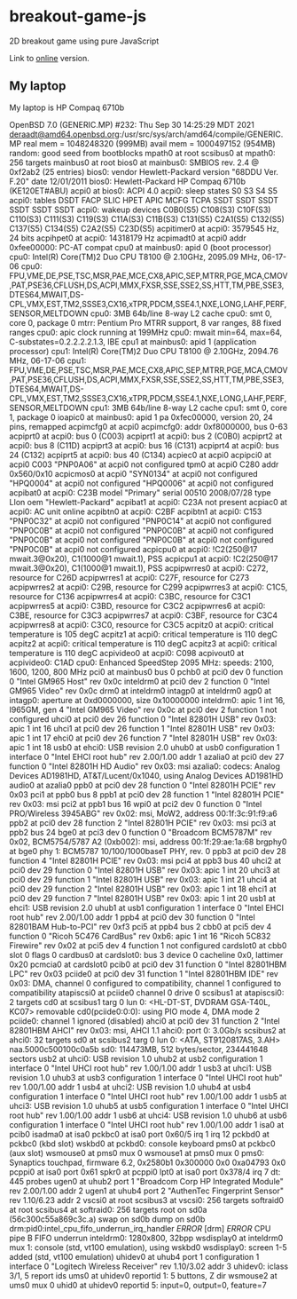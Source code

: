 # breakout-game-js
2D breakout game using pure JavaScript

Link to [online](https://adampaulukanis.github.io/breakout-game-js/) version.

## My laptop

My laptop is HP Compaq 6710b

OpenBSD 7.0 (GENERIC.MP) #232: Thu Sep 30 14:25:29 MDT 2021
    deraadt@amd64.openbsd.org:/usr/src/sys/arch/amd64/compile/GENERIC.MP
real mem = 1048248320 (999MB)
avail mem = 1000497152 (954MB)
random: good seed from bootblocks
mpath0 at root
scsibus0 at mpath0: 256 targets
mainbus0 at root
bios0 at mainbus0: SMBIOS rev. 2.4 @ 0xf2ab2 (25 entries)
bios0: vendor Hewlett-Packard version "68DDU Ver. F.20" date 12/01/2011
bios0: Hewlett-Packard HP Compaq 6710b (KE120ET#ABU)
acpi0 at bios0: ACPI 4.0
acpi0: sleep states S0 S3 S4 S5
acpi0: tables DSDT FACP SLIC HPET APIC MCFG TCPA SSDT SSDT SSDT SSDT SSDT SSDT
acpi0: wakeup devices C0B0(S5) C108(S3) C10F(S3) C110(S3) C111(S3) C119(S3) C11A(S3) C11B(S3) C131(S5) C2A1(S5) C132(S5) C137(S5) C134(S5) C2A2(S5) C23D(S5)
acpitimer0 at acpi0: 3579545 Hz, 24 bits
acpihpet0 at acpi0: 14318179 Hz
acpimadt0 at acpi0 addr 0xfee00000: PC-AT compat
cpu0 at mainbus0: apid 0 (boot processor)
cpu0: Intel(R) Core(TM)2 Duo CPU T8100 @ 2.10GHz, 2095.09 MHz, 06-17-06
cpu0: FPU,VME,DE,PSE,TSC,MSR,PAE,MCE,CX8,APIC,SEP,MTRR,PGE,MCA,CMOV,PAT,PSE36,CFLUSH,DS,ACPI,MMX,FXSR,SSE,SSE2,SS,HTT,TM,PBE,SSE3,DTES64,MWAIT,DS-CPL,VMX,EST,TM2,SSSE3,CX16,xTPR,PDCM,SSE4.1,NXE,LONG,LAHF,PERF,SENSOR,MELTDOWN
cpu0: 3MB 64b/line 8-way L2 cache
cpu0: smt 0, core 0, package 0
mtrr: Pentium Pro MTRR support, 8 var ranges, 88 fixed ranges
cpu0: apic clock running at 199MHz
cpu0: mwait min=64, max=64, C-substates=0.2.2.2.2.1.3, IBE
cpu1 at mainbus0: apid 1 (application processor)
cpu1: Intel(R) Core(TM)2 Duo CPU T8100 @ 2.10GHz, 2094.76 MHz, 06-17-06
cpu1: FPU,VME,DE,PSE,TSC,MSR,PAE,MCE,CX8,APIC,SEP,MTRR,PGE,MCA,CMOV,PAT,PSE36,CFLUSH,DS,ACPI,MMX,FXSR,SSE,SSE2,SS,HTT,TM,PBE,SSE3,DTES64,MWAIT,DS-CPL,VMX,EST,TM2,SSSE3,CX16,xTPR,PDCM,SSE4.1,NXE,LONG,LAHF,PERF,SENSOR,MELTDOWN
cpu1: 3MB 64b/line 8-way L2 cache
cpu1: smt 0, core 1, package 0
ioapic0 at mainbus0: apid 1 pa 0xfec00000, version 20, 24 pins, remapped
acpimcfg0 at acpi0
acpimcfg0: addr 0xf8000000, bus 0-63
acpiprt0 at acpi0: bus 0 (C003)
acpiprt1 at acpi0: bus 2 (C0B0)
acpiprt2 at acpi0: bus 8 (C11D)
acpiprt3 at acpi0: bus 16 (C131)
acpiprt4 at acpi0: bus 24 (C132)
acpiprt5 at acpi0: bus 40 (C134)
acpiec0 at acpi0
acpipci0 at acpi0 C003
"PNP0A06" at acpi0 not configured
tpm0 at acpi0 C280 addr 0x560/0x10
acpicmos0 at acpi0
"SYN0134" at acpi0 not configured
"HPQ0004" at acpi0 not configured
"HPQ0006" at acpi0 not configured
acpibat0 at acpi0: C23B model "Primary" serial 00510 2008/07/28 type LIon oem "Hewlett-Packard"
acpibat1 at acpi0: C23A not present
acpiac0 at acpi0: AC unit online
acpibtn0 at acpi0: C2BF
acpibtn1 at acpi0: C153
"PNP0C32" at acpi0 not configured
"PNP0C14" at acpi0 not configured
"PNP0C0B" at acpi0 not configured
"PNP0C0B" at acpi0 not configured
"PNP0C0B" at acpi0 not configured
"PNP0C0B" at acpi0 not configured
"PNP0C0B" at acpi0 not configured
acpicpu0 at acpi0: !C2(250@17 mwait.3@0x20), C1(1000@1 mwait.1), PSS
acpicpu1 at acpi0: !C2(250@17 mwait.3@0x20), C1(1000@1 mwait.1), PSS
acpipwrres0 at acpi0: C272, resource for C26D
acpipwrres1 at acpi0: C27F, resource for C273
acpipwrres2 at acpi0: C29B, resource for C299
acpipwrres3 at acpi0: C1C5, resource for C136
acpipwrres4 at acpi0: C3BC, resource for C3C1
acpipwrres5 at acpi0: C3BD, resource for C3C2
acpipwrres6 at acpi0: C3BE, resource for C3C3
acpipwrres7 at acpi0: C3BF, resource for C3C4
acpipwrres8 at acpi0: C3C0, resource for C3C5
acpitz0 at acpi0: critical temperature is 105 degC
acpitz1 at acpi0: critical temperature is 110 degC
acpitz2 at acpi0: critical temperature is 110 degC
acpitz3 at acpi0: critical temperature is 110 degC
acpivideo0 at acpi0: C098
acpivout0 at acpivideo0: C1AD
cpu0: Enhanced SpeedStep 2095 MHz: speeds: 2100, 1600, 1200, 800 MHz
pci0 at mainbus0 bus 0
pchb0 at pci0 dev 0 function 0 "Intel GM965 Host" rev 0x0c
inteldrm0 at pci0 dev 2 function 0 "Intel GM965 Video" rev 0x0c
drm0 at inteldrm0
intagp0 at inteldrm0
agp0 at intagp0: aperture at 0xd0000000, size 0x10000000
inteldrm0: apic 1 int 16, I965GM, gen 4
"Intel GM965 Video" rev 0x0c at pci0 dev 2 function 1 not configured
uhci0 at pci0 dev 26 function 0 "Intel 82801H USB" rev 0x03: apic 1 int 16
uhci1 at pci0 dev 26 function 1 "Intel 82801H USB" rev 0x03: apic 1 int 17
ehci0 at pci0 dev 26 function 7 "Intel 82801H USB" rev 0x03: apic 1 int 18
usb0 at ehci0: USB revision 2.0
uhub0 at usb0 configuration 1 interface 0 "Intel EHCI root hub" rev 2.00/1.00 addr 1
azalia0 at pci0 dev 27 function 0 "Intel 82801H HD Audio" rev 0x03: msi
azalia0: codecs: Analog Devices AD1981HD, AT&T/Lucent/0x1040, using Analog Devices AD1981HD
audio0 at azalia0
ppb0 at pci0 dev 28 function 0 "Intel 82801H PCIE" rev 0x03
pci1 at ppb0 bus 8
ppb1 at pci0 dev 28 function 1 "Intel 82801H PCIE" rev 0x03: msi
pci2 at ppb1 bus 16
wpi0 at pci2 dev 0 function 0 "Intel PRO/Wireless 3945ABG" rev 0x02: msi, MoW2, address 00:1f:3c:91:f9:a6
ppb2 at pci0 dev 28 function 2 "Intel 82801H PCIE" rev 0x03: msi
pci3 at ppb2 bus 24
bge0 at pci3 dev 0 function 0 "Broadcom BCM5787M" rev 0x02, BCM5754/5787 A2 (0xb002): msi, address 00:1f:29:ae:1a:68
brgphy0 at bge0 phy 1: BCM5787 10/100/1000baseT PHY, rev. 0
ppb3 at pci0 dev 28 function 4 "Intel 82801H PCIE" rev 0x03: msi
pci4 at ppb3 bus 40
uhci2 at pci0 dev 29 function 0 "Intel 82801H USB" rev 0x03: apic 1 int 20
uhci3 at pci0 dev 29 function 1 "Intel 82801H USB" rev 0x03: apic 1 int 21
uhci4 at pci0 dev 29 function 2 "Intel 82801H USB" rev 0x03: apic 1 int 18
ehci1 at pci0 dev 29 function 7 "Intel 82801H USB" rev 0x03: apic 1 int 20
usb1 at ehci1: USB revision 2.0
uhub1 at usb1 configuration 1 interface 0 "Intel EHCI root hub" rev 2.00/1.00 addr 1
ppb4 at pci0 dev 30 function 0 "Intel 82801BAM Hub-to-PCI" rev 0xf3
pci5 at ppb4 bus 2
cbb0 at pci5 dev 4 function 0 "Ricoh 5C476 CardBus" rev 0xb6: apic 1 int 16
"Ricoh 5C832 Firewire" rev 0x02 at pci5 dev 4 function 1 not configured
cardslot0 at cbb0 slot 0 flags 0
cardbus0 at cardslot0: bus 3 device 0 cacheline 0x0, lattimer 0x20
pcmcia0 at cardslot0
pcib0 at pci0 dev 31 function 0 "Intel 82801HBM LPC" rev 0x03
pciide0 at pci0 dev 31 function 1 "Intel 82801HBM IDE" rev 0x03: DMA, channel 0 configured to compatibility, channel 1 configured to compatibility
atapiscsi0 at pciide0 channel 0 drive 0
scsibus1 at atapiscsi0: 2 targets
cd0 at scsibus1 targ 0 lun 0: <HL-DT-ST, DVDRAM GSA-T40L, KC07> removable
cd0(pciide0:0:0): using PIO mode 4, DMA mode 2
pciide0: channel 1 ignored (disabled)
ahci0 at pci0 dev 31 function 2 "Intel 82801HBM AHCI" rev 0x03: msi, AHCI 1.1
ahci0: port 0: 3.0Gb/s
scsibus2 at ahci0: 32 targets
sd0 at scsibus2 targ 0 lun 0: <ATA, ST9120817AS, 3.AH> naa.5000c500100c0a5b
sd0: 114473MB, 512 bytes/sector, 234441648 sectors
usb2 at uhci0: USB revision 1.0
uhub2 at usb2 configuration 1 interface 0 "Intel UHCI root hub" rev 1.00/1.00 addr 1
usb3 at uhci1: USB revision 1.0
uhub3 at usb3 configuration 1 interface 0 "Intel UHCI root hub" rev 1.00/1.00 addr 1
usb4 at uhci2: USB revision 1.0
uhub4 at usb4 configuration 1 interface 0 "Intel UHCI root hub" rev 1.00/1.00 addr 1
usb5 at uhci3: USB revision 1.0
uhub5 at usb5 configuration 1 interface 0 "Intel UHCI root hub" rev 1.00/1.00 addr 1
usb6 at uhci4: USB revision 1.0
uhub6 at usb6 configuration 1 interface 0 "Intel UHCI root hub" rev 1.00/1.00 addr 1
isa0 at pcib0
isadma0 at isa0
pckbc0 at isa0 port 0x60/5 irq 1 irq 12
pckbd0 at pckbc0 (kbd slot)
wskbd0 at pckbd0: console keyboard
pms0 at pckbc0 (aux slot)
wsmouse0 at pms0 mux 0
wsmouse1 at pms0 mux 0
pms0: Synaptics touchpad, firmware 6.2, 0x2580b1 0x300000 0x0 0xa04793 0x0
pcppi0 at isa0 port 0x61
spkr0 at pcppi0
lpt0 at isa0 port 0x378/4 irq 7
dt: 445 probes
ugen0 at uhub2 port 1 "Broadcom Corp HP Integrated Module" rev 2.00/1.00 addr 2
ugen1 at uhub4 port 2 "AuthenTec Fingerprint Sensor" rev 1.10/6.23 addr 2
vscsi0 at root
scsibus3 at vscsi0: 256 targets
softraid0 at root
scsibus4 at softraid0: 256 targets
root on sd0a (56c300c55a869c3c.a) swap on sd0b dump on sd0b
drm:pid0:intel_cpu_fifo_underrun_irq_handler *ERROR* [drm] *ERROR* CPU pipe B FIFO underrun
inteldrm0: 1280x800, 32bpp
wsdisplay0 at inteldrm0 mux 1: console (std, vt100 emulation), using wskbd0
wsdisplay0: screen 1-5 added (std, vt100 emulation)
uhidev0 at uhub4 port 1 configuration 1 interface 0 "Logitech Wireless Receiver" rev 1.10/3.02 addr 3
uhidev0: iclass 3/1, 5 report ids
ums0 at uhidev0 reportid 1: 5 buttons, Z dir
wsmouse2 at ums0 mux 0
uhid0 at uhidev0 reportid 5: input=0, output=0, feature=7
